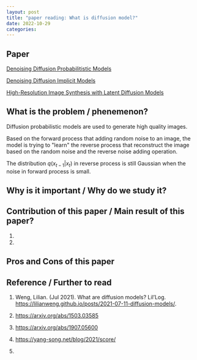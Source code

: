 ```yaml
---
layout: post
title: "paper reading: What is diffusion model?"
date: 2022-10-29
categories:
---
```


## Paper 

[Denoising Diffusion Probabilitistic Models](https://proceedings.neurips.cc/paper/2020/hash/4c5bcfec8584af0d967f1ab10179ca4b-Abstract.html)

[Denoising Diffusion Implicit Models](https://openreview.net/forum?id=St1giarCHLP)

[High-Resolution Image Synthesis with Latent Diffusion Models](https://openaccess.thecvf.com/content/CVPR2022/papers/Rombach_High-Resolution_Image_Synthesis_With_Latent_Diffusion_Models_CVPR_2022_paper.pdf)

## What is the problem / phenemenon?

Diffusion probabilistic models are used to generate high quality images. 

Based on the forward process that adding random noise to an image, the model is trying to "learn" the reverse process that reconstruct the image based on the random noise and the reverse noise adding operation.

The distribution $q(x_{t-1}|x_t)$ in reverse process is still Gaussian when the noise in forward process is small. 


## Why is it important / Why do we study it?





## Contribution of this paper / Main result of this paper?

1. 

2.

## Pros and Cons of this paper



## Reference / Further to read

1. Weng, Lilian. (Jul 2021). What are diffusion models? Lil’Log. https://lilianweng.github.io/posts/2021-07-11-diffusion-models/.

2. https://arxiv.org/abs/1503.03585

3. https://arxiv.org/abs/1907.05600

4. https://yang-song.net/blog/2021/score/

5. 